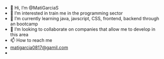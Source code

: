 - 👋 Hi, I’m @MatiGarciaS
- 👀 I’m interested in train me in the programming sector
- 🌱 I’m currently learning java, javscript, CSS, frontend, backend through an bootcamp
- 💞️ I’m looking to collaborate on companies that allow me to develop in this area
- 📫 How to reach me
- matigarcia0817@gamil.com
- 


